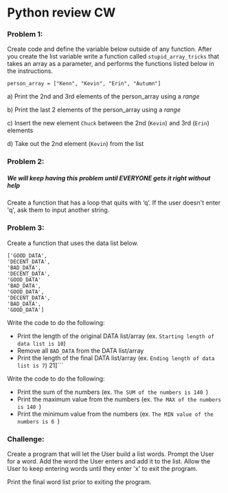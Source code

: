 # Python review CW

### Problem 1:
Create code and define the variable below outside of any function. After you create the list variable write a function called ```stupid_array_tricks``` that takes an array as a parameter, and performs the functions listed below in the instructions. 

```
person_array = ["Kenn", "Kevin", "Erin", "Autumn"]
```
a) Print the 2nd and 3rd elements of the person_array using a *range*

b) Print the last 2 elements of the person_array using a *range*

c) Insert the new element ```Chuck``` between the 2nd (```Kevin```) and 3rd (```Erin```) elements

d) Take out the 2nd element (```Kevin```) from the list

### Problem 2:
##### We will keep having this problem until EVERYONE gets it right without help
Create a function that has a loop that quits with ‘q’. If the user doesn't enter 'q', ask them to input another string.

### Problem 3:
Create a function that uses the data list below.
```
['GOOD_DATA',
'DECENT_DATA',
'BAD_DATA',
'DECENT_DATA',
'GOOD_DATA'
'BAD_DATA',
'GOOD_DATA',
'DECENT_DATA',
'BAD_DATA',
'GOOD_DATA']
```

Write the code to do the following:
* Print the length of the original DATA list/array (ex. ```Starting length of data list is 10```)
* Remove all ```BAD_DATA``` from the DATA list/array 
* Print the length of the final DATA list/array (ex. ```Ending length of data list is 7```)
 21]```


Write the code to do the following:
* Print the sum of the numbers (ex. ```The SUM of the numbers is 140 ```)
* Print the maximum value from the numbers (ex. ```The MAX of the numbers is 140 ```)
* Print the minimum value from the numbers (ex. ```The MIN value of the numbers is 6 ```)


### Challenge:
Create a program that will let the User build a list words. Prompt the User for a word. Add the word the User enters and add it to the list. Allow the User to keep entering words until they enter 'x' to exit the program.

Print the final word list prior to exiting the program.

